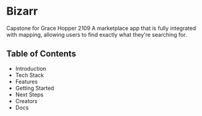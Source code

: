 # **Bizarr**
Capstone for Grace Hopper 2109
A marketplace app that is fully integrated with mapping, allowing users to find exactly what they're searching for.

## Table of Contents
- Introduction
- Tech Stack
- Features
- Getting Started
- Next Steps
- Creators
- Docs
